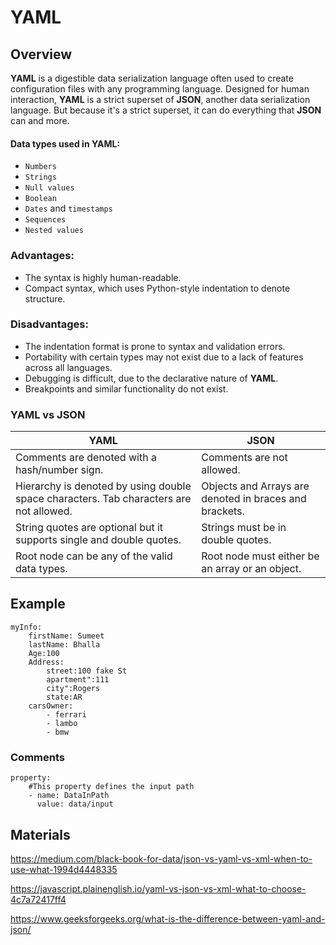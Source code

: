 # YAML

## Overview

**YAML** is a digestible data serialization language often used to create configuration files with any programming
language. Designed for human interaction, **YAML** is a strict superset of **JSON**, another data serialization
language. But because it's a strict superset, it can do everything that **JSON** can and more.

#### Data types used in YAML:
- `Numbers`
- `Strings`
- `Null values`
- `Boolean`
- `Dates` and `timestamps`
- `Sequences`
- `Nested values`

### Advantages:
- The syntax is highly human-readable. 
- Compact syntax, which uses Python-style indentation to denote structure.

### Disadvantages:
- The indentation format is prone to syntax and validation errors. 
- Portability with certain types may not exist due to a lack of features across all languages. 
- Debugging is difficult, due to the declarative nature of **YAML**. 
- Breakpoints and similar functionality do not exist.

### YAML vs JSON
| YAML                                                                                   | JSON                                                   |
|----------------------------------------------------------------------------------------|--------------------------------------------------------|
| Comments are denoted with a hash/number sign.                                          | Comments are not allowed.                              |
| Hierarchy is denoted by using double space characters. Tab characters are not allowed. | Objects and Arrays are denoted in braces and brackets. |
| String quotes are optional but it supports single and double quotes.                   | Strings must be in double quotes.                      |
| Root node can be any of the valid data types.                                          | Root node must either be an array or an object.        |

## Example
```
myInfo:
    firstName: Sumeet
    lastName: Bhalla
    Age:100
    Address:
        street:100 fake St
        apartment":111
        city":Rogers
        state:AR
    carsOwner:
        - ferrari
        - lambo
        - bmw
```

### Comments
```
property:
    #This property defines the input path
    - name: DataInPath
      value: data/input
```

## Materials
<https://medium.com/black-book-for-data/json-vs-yaml-vs-xml-when-to-use-what-1994d4448335>

<https://javascript.plainenglish.io/yaml-vs-json-vs-xml-what-to-choose-4c7a72417ff4>

<https://www.geeksforgeeks.org/what-is-the-difference-between-yaml-and-json/>
###
